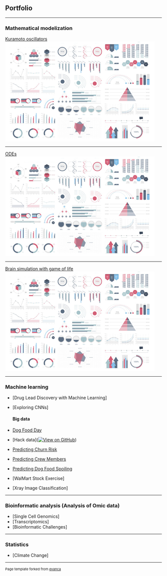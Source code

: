 ## Portfolio

---

### Mathematical modelization 

[Kuramoto oscillators](/sample_page)
<img src="images/dummy_thumbnail.jpg?raw=true"/>

---
[ODEs](/pdf/sample_presentation.pdf)
<img src="images/dummy_thumbnail.jpg?raw=true"/>

---
[Brain simulation with game of life](http://example.com/)
<img src="images/dummy_thumbnail.jpg?raw=true"/>

---

### Machine learning

- [Drug Lead Discovery with Machine Learning]
- [Exploring CNNs]

  #### Big data 

- [Dog Food Day](http://example.com/)
- [Hack data]([![View on GitHub](https://img.shields.io/badge/GitHub-View_on_GitHub-blue?logo=GitHub)](https://github.com/yaiza612/Big_data/tree/main/Clustering))
- [Predicting Churn Risk](http://example.com/)
- [Predicting Crew Members](http://example.com/)
- [Predicting Dog Food Spoiling](http://example.com/)
- [WalMart Stock Exercise]
- [Xray Image Classification]


---
### Bioinformatic analysis (Analysis of Omic data)

- [Single Cell Genomics]
- [Transcriptomics]
- [Bioinformatic Challenges]

---
### Statistics

- [Climate Change]

---
<p style="font-size:11px">Page template forked from <a href="https://github.com/evanca/quick-portfolio">evanca</a></p>
<!-- Remove above link if you don't want to attibute -->
